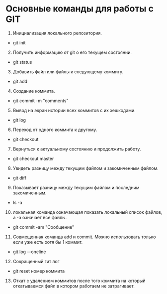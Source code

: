 # Основные команды для работы с GIT

1. Инициализация локального репозитория.
 * git init
 2. Получить информацию от git о его текущем состоянии.
* git status
3. Добавить файл или файлы к следующему коммиту.
* git add
4. Создание коммита.
- git commit -m "comments"
5. Вывод на экран истории всех коммитов с их хешкодами.
- git log
6. Переход от одного коммита к другому.
- git checkout
7. Вернуться к актуальному состоянию и продолжить работу.
- git checkout master
8. Увидеть разницу между текущим файлом и закомиченным файлом.
- git diff

9. Показывает разницу между текущим файлом и последним закомиченным.

- ls -a

10. локальная команда означающая показать локальный список файлов, а -а означает все файлы.

- git commit -am "Сообщение"

11. Совмещенная команда add и commit. Можно использовать только если уже есть хотя бы 1 коммит.

- git log --oneline

12. Сокращенный гит лог

- git reset номер коммита

13. Откат с удалением коммитов после того коммита на который откатываемся файл в котором работаем не затрагивает.